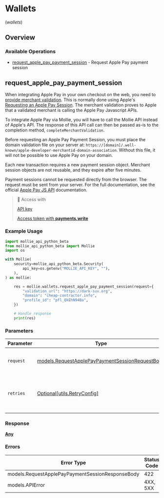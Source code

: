 # Wallets
(*wallets*)

## Overview

### Available Operations

* [request_apple_pay_payment_session](#request_apple_pay_payment_session) - Request Apple Pay payment session

## request_apple_pay_payment_session

When integrating Apple Pay in your own checkout on the web, you need to [provide merchant validation](https://developer.apple.com/documentation/apple_pay_on_the_web/apple_pay_js_api/providing_merchant_validation). This is normally done using Apple's [Requesting an Apple Pay Session](https://developer.apple.com/documentation/apple_pay_on_the_web/apple_pay_js_api/requesting_an_apple_pay_payment_session). The merchant validation proves to Apple that a validated merchant is calling the Apple Pay Javascript APIs.

To integrate Apple Pay via Mollie, you will have to call the Mollie API instead of Apple's API. The response of this API call can then be passed as-is to the completion method, `completeMerchantValidation`.

Before requesting an Apple Pay Payment Session, you must place the domain validation file on your server at: `https://[domain]/.well-known/apple-developer-merchantid-domain-association`. Without this file, it will not be possible to use Apple Pay on your domain.

Each new transaction requires a new payment session object. Merchant session objects are not reusable, and they expire after five minutes.

Payment sessions cannot be requested directly from the browser. The request must be sent from your server. For the full documentation, see the official [Apple Pay JS API](https://developer.apple.com/documentation/apple_pay_on_the_web/apple_pay_js_api) documentation.

> 🔑 Access with
>
> [API key](/reference/authentication)
>
> [Access token with **payments.write**](/reference/authentication)

### Example Usage

```python
import mollie_api_python_beta
from mollie_api_python_beta import Mollie
import os

with Mollie(
    security=mollie_api_python_beta.Security(
        api_key=os.getenv("MOLLIE_API_KEY", ""),
    ),
) as mollie:

    res = mollie.wallets.request_apple_pay_payment_session(request={
        "validation_url": "https://dark-suv.org",
        "domain": "cheap-contractor.info",
        "profile_id": "pfl_QkEhN94Ba",
    })

    # Handle response
    print(res)

```

### Parameters

| Parameter                                                                                                   | Type                                                                                                        | Required                                                                                                    | Description                                                                                                 |
| ----------------------------------------------------------------------------------------------------------- | ----------------------------------------------------------------------------------------------------------- | ----------------------------------------------------------------------------------------------------------- | ----------------------------------------------------------------------------------------------------------- |
| `request`                                                                                                   | [models.RequestApplePayPaymentSessionRequestBody](../../models/requestapplepaypaymentsessionrequestbody.md) | :heavy_check_mark:                                                                                          | The request object to use for the request.                                                                  |
| `retries`                                                                                                   | [Optional[utils.RetryConfig]](../../models/utils/retryconfig.md)                                            | :heavy_minus_sign:                                                                                          | Configuration to override the default retry behavior of the client.                                         |

### Response

**[Any](../../models/.md)**

### Errors

| Error Type                                       | Status Code                                      | Content Type                                     |
| ------------------------------------------------ | ------------------------------------------------ | ------------------------------------------------ |
| models.RequestApplePayPaymentSessionResponseBody | 422                                              | application/hal+json                             |
| models.APIError                                  | 4XX, 5XX                                         | \*/\*                                            |